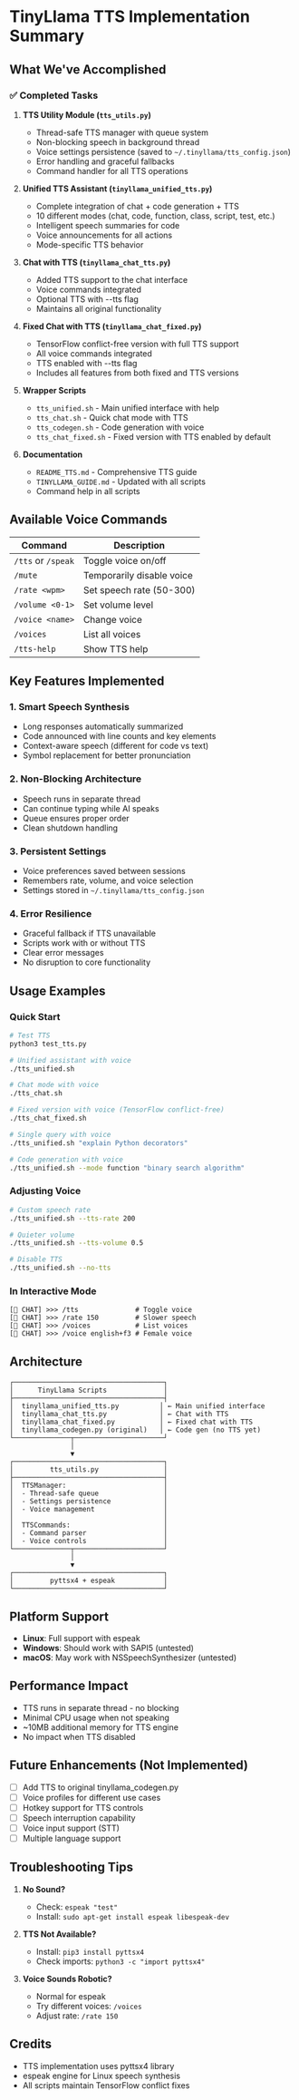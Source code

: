 # TinyLlama TTS Implementation Summary

## What We've Accomplished

### ✅ Completed Tasks

1. **TTS Utility Module (`tts_utils.py`)**
   - Thread-safe TTS manager with queue system
   - Non-blocking speech in background thread
   - Voice settings persistence (saved to `~/.tinyllama/tts_config.json`)
   - Error handling and graceful fallbacks
   - Command handler for all TTS operations

2. **Unified TTS Assistant (`tinyllama_unified_tts.py`)**
   - Complete integration of chat + code generation + TTS
   - 10 different modes (chat, code, function, class, script, test, etc.)
   - Intelligent speech summaries for code
   - Voice announcements for all actions
   - Mode-specific TTS behavior

3. **Chat with TTS (`tinyllama_chat_tts.py`)**
   - Added TTS support to the chat interface
   - Voice commands integrated
   - Optional TTS with --tts flag
   - Maintains all original functionality

4. **Fixed Chat with TTS (`tinyllama_chat_fixed.py`)**
   - TensorFlow conflict-free version with full TTS support
   - All voice commands integrated
   - TTS enabled with --tts flag
   - Includes all features from both fixed and TTS versions

5. **Wrapper Scripts**
   - `tts_unified.sh` - Main unified interface with help
   - `tts_chat.sh` - Quick chat mode with TTS
   - `tts_codegen.sh` - Code generation with voice
   - `tts_chat_fixed.sh` - Fixed version with TTS enabled by default

6. **Documentation**
   - `README_TTS.md` - Comprehensive TTS guide
   - `TINYLLAMA_GUIDE.md` - Updated with all scripts
   - Command help in all scripts

## Available Voice Commands

| Command | Description |
|---------|-------------|
| `/tts` or `/speak` | Toggle voice on/off |
| `/mute` | Temporarily disable voice |
| `/rate <wpm>` | Set speech rate (50-300) |
| `/volume <0-1>` | Set volume level |
| `/voice <name>` | Change voice |
| `/voices` | List all voices |
| `/tts-help` | Show TTS help |

## Key Features Implemented

### 1. **Smart Speech Synthesis**
- Long responses automatically summarized
- Code announced with line counts and key elements
- Context-aware speech (different for code vs text)
- Symbol replacement for better pronunciation

### 2. **Non-Blocking Architecture**
- Speech runs in separate thread
- Can continue typing while AI speaks
- Queue ensures proper order
- Clean shutdown handling

### 3. **Persistent Settings**
- Voice preferences saved between sessions
- Remembers rate, volume, and voice selection
- Settings stored in `~/.tinyllama/tts_config.json`

### 4. **Error Resilience**
- Graceful fallback if TTS unavailable
- Scripts work with or without TTS
- Clear error messages
- No disruption to core functionality

## Usage Examples

### Quick Start
```bash
# Test TTS
python3 test_tts.py

# Unified assistant with voice
./tts_unified.sh

# Chat mode with voice
./tts_chat.sh

# Fixed version with voice (TensorFlow conflict-free)
./tts_chat_fixed.sh

# Single query with voice
./tts_unified.sh "explain Python decorators"

# Code generation with voice
./tts_unified.sh --mode function "binary search algorithm"
```

### Adjusting Voice
```bash
# Custom speech rate
./tts_unified.sh --tts-rate 200

# Quieter volume  
./tts_unified.sh --tts-volume 0.5

# Disable TTS
./tts_unified.sh --no-tts
```

### In Interactive Mode
```
[💬 CHAT] >>> /tts              # Toggle voice
[💬 CHAT] >>> /rate 150         # Slower speech
[💬 CHAT] >>> /voices           # List voices
[💬 CHAT] >>> /voice english+f3 # Female voice
```

## Architecture

```
┌─────────────────────────────────────┐
│      TinyLlama Scripts              │
├─────────────────────────────────────┤
│  tinyllama_unified_tts.py          │ ← Main unified interface
│  tinyllama_chat_tts.py             │ ← Chat with TTS
│  tinyllama_chat_fixed.py           │ ← Fixed chat with TTS
│  tinyllama_codegen.py (original)   │ ← Code gen (no TTS yet)
└──────────────┬──────────────────────┘
               │
               ▼
┌─────────────────────────────────────┐
│         tts_utils.py                │
├─────────────────────────────────────┤
│  TTSManager:                        │
│  - Thread-safe queue                │
│  - Settings persistence             │
│  - Voice management                 │
│                                     │
│  TTSCommands:                       │
│  - Command parser                   │
│  - Voice controls                   │
└──────────────┬──────────────────────┘
               │
               ▼
┌─────────────────────────────────────┐
│         pyttsx4 + espeak            │
└─────────────────────────────────────┘
```

## Platform Support

- **Linux**: Full support with espeak
- **Windows**: Should work with SAPI5 (untested)
- **macOS**: May work with NSSpeechSynthesizer (untested)

## Performance Impact

- TTS runs in separate thread - no blocking
- Minimal CPU usage when not speaking
- ~10MB additional memory for TTS engine
- No impact when TTS disabled

## Future Enhancements (Not Implemented)

- [ ] Add TTS to original tinyllama_codegen.py
- [ ] Voice profiles for different use cases
- [ ] Hotkey support for TTS controls
- [ ] Speech interruption capability
- [ ] Voice input support (STT)
- [ ] Multiple language support

## Troubleshooting Tips

1. **No Sound?**
   - Check: `espeak "test"`
   - Install: `sudo apt-get install espeak libespeak-dev`

2. **TTS Not Available?**
   - Install: `pip3 install pyttsx4`
   - Check imports: `python3 -c "import pyttsx4"`

3. **Voice Sounds Robotic?**
   - Normal for espeak
   - Try different voices: `/voices`
   - Adjust rate: `/rate 150`

## Credits

- TTS implementation uses pyttsx4 library
- espeak engine for Linux speech synthesis
- All scripts maintain TensorFlow conflict fixes
